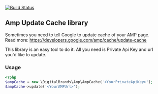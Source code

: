 [![Build Status](https://travis-ci.org/DigitalBrands/amp-cache.svg?branch=master)](https://travis-ci.org/DigitalBrands/amp-cache)
## Amp Update Cache library

Sometimes you need to tell Google to update cache of your AMP page.
Read more: https://developers.google.com/amp/cache/update-cache

This library is an easy tool to do it. All you need is Private Api Key and url you'd like to update.

### Usage

```php
<?php
$ampCache = new \DigitalBrands\Amp\AmpCache('<YourPrivateApiKey>');
$ampCache->update('<YourAMPUrl>');
```

